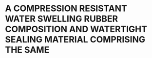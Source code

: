 # A COMPRESSION RESISTANT WATER SWELLING RUBBER COMPOSITION AND WATERTIGHT SEALING MATERIAL COMPRISING THE SAME